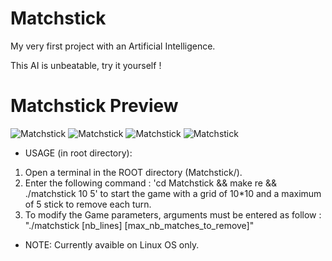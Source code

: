 # Matchstick
My very first project with an Artificial Intelligence.

This AI is unbeatable, try it yourself ! 

# Matchstick Preview
![Matchstick](ScreenShots/Matchstick_00.png)
![Matchstick](ScreenShots/Matchstick_04.png)
![Matchstick](ScreenShots/Matchstick_05.png)
![Matchstick](ScreenShots/Matchstick_06.png)

- USAGE (in root directory):

1. Open a terminal in the ROOT directory (Matchstick/).
2. Enter the following command : 'cd Matchstick && make re && ./matchstick 10 5' to start the game with a grid of 10*10 and a maximum of 5 stick to remove each turn.
3. To modify the Game parameters, arguments must be entered as follow : "./matchstick [nb_lines] [max_nb_matches_to_remove]"

- NOTE: 
Currently avaible on Linux OS only.

